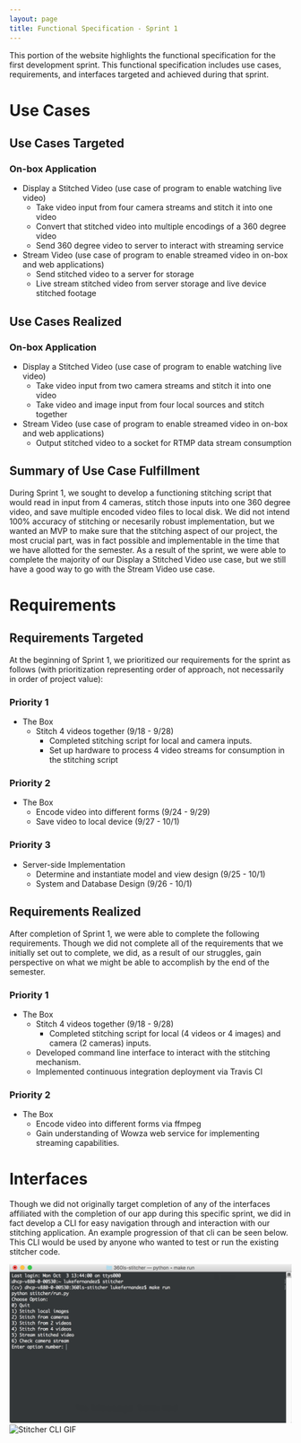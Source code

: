 ```yaml
---
layout: page
title: Functional Specification - Sprint 1
---
```


This portion of the website highlights the functional specification for the first development sprint. This functional specification includes use cases, requirements, and interfaces targeted and achieved during that sprint.

# Use Cases

## Use Cases Targeted

### On-box Application
- Display a Stitched Video (use case of program to enable watching live video)
	- Take video input from four camera streams and stitch it into one video
	- Convert that stitched video into multiple encodings of a 360 degree video
	- Send 360 degree video to server to interact with streaming service
- Stream Video (use case of program to enable streamed video in on-box and web applications)
	- Send stitched video to a server for storage
	- Live stream stitched video from server storage and live device stitched footage

## Use Cases Realized

### On-box Application
- Display a Stitched Video (use case of program to enable watching live video)
	- Take video input from two camera streams and stitch it into one video
	- Take video and image input from four local sources and stitch together
- Stream Video (use case of program to enable streamed video in on-box and web applications)
	- Output stitched video to a socket for RTMP data stream consumption


## Summary of Use Case Fulfillment
During Sprint 1, we sought to develop a functioning stitching script that would read in input from 4 cameras, stitch those inputs into one 360 degree video, and save multiple encoded video files to local disk. We did not intend 100% accuracy of stitching or necesarily robust implementation, but we wanted an MVP to make sure that the stitching aspect of our project, the most crucial part, was in fact possible and implementable in the time that we have allotted for the semester. As a result of the sprint, we were able to complete the majority of our Display a Stitched Video use case, but we still have a good way to go with the Stream Video use case.

# Requirements

## Requirements Targeted
At the beginning of Sprint 1, we prioritized our requirements for the sprint as follows (with prioritization representing order of approach, not necessarily in order of project value):

### Priority 1
- The Box
	- Stitch 4 videos together (9/18 - 9/28)
		- Completed stitching script for local and camera inputs.
		- Set up hardware to process 4 video streams for consumption in the stitching script

### Priority 2
- The Box
	- Encode video into different forms (9/24 - 9/29)
	- Save video to local device (9/27 - 10/1)

### Priority 3
- Server-side Implementation
	- Determine and instantiate model and view design (9/25 - 10/1)
	- System and Database Design (9/26 - 10/1)

## Requirements Realized
After completion of Sprint 1, we were able to complete the following requirements. Though we did not complete all of the requirements that we initially set out to complete, we did, as a result of our struggles, gain perspective on what we might be able to accomplish by the end of the semester.

### Priority 1
- The Box
	- Stitch 4 videos together (9/18 - 9/28)
		- Completed stitching script for local (4 videos or 4 images) and camera (2 cameras) inputs.
	- Developed command line interface to interact with the stitching mechanism.
	- Implemented continuous integration deployment via Travis CI

### Priority 2
- The Box
	- Encode video into different forms via ffmpeg
	- Gain understanding of Wowza web service for implementing streaming capabilities.

# Interfaces
Though we did not originally target completion of any of the interfaces affiliated with the completion of our app during this specific sprint, we did in fact develop a CLI for easy navigation through and interaction with our stitching application. An example progression of that cli can be seen below. This CLI would be used by anyone who wanted to test or run the existing stitcher code.

![Stitcher CLI](../../images/Sprint1CLI.png)
![Stitcher CLI GIF](../../images/Sprint1CLI.gif)
